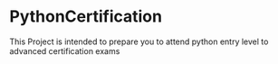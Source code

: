 # PythonCertification

This Project is intended to prepare you to attend python entry level to advanced certification exams
